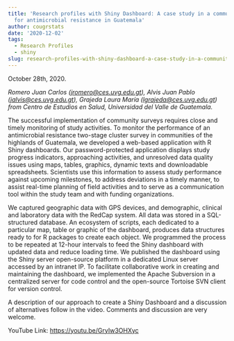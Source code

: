 ```yaml
---
title: 'Research profiles with Shiny Dashboard: A case study in a community survey
  for antimicrobial resistance in Guatemala'
author: cougrstats
date: '2020-12-02'
tags:
  - Research Profiles
  - shiny
slug: research-profiles-with-shiny-dashboard-a-case-study-in-a-community-survey-for-antimicrobial-resistance-in-guatemala
---
```


October 28th, 2020.

_Romero Juan Carlos (jromero@ces.uvg.edu.gt), Alvis Juan Pablo (jalvis@ces.uvg.edu.gt), Grajeda Laura María (lgrajeda@ces.uvg.edu.gt) from Centro de Estudios en Salud, Universidad del Valle de Guatemala._

The successful implementation of community surveys requires close and timely monitoring of study activities. To monitor the performance of an antimicrobial resistance two-stage cluster survey in communities of the highlands of Guatemala, we developed a web-based application with R Shiny dashboards. Our password-protected application displays study progress indicators, approaching activities, and unresolved data quality issues using maps, tables, graphics, dynamic texts and downloadable spreadsheets. Scientists use this information to assess study performance against upcoming milestones, to address deviations in a timely manner, to assist real-time planning of field activities and to serve as a communication tool within the study team and with funding organizations.

We captured geographic data with GPS devices, and demographic, clinical and laboratory data with the RedCap system. All data was stored in a SQL-structured database. An ecosystem of scripts, each dedicated to a particular map, table or graphic of the dashboard, produces data structures ready to for R packages to create each object. We programmed the process to be repeated at 12-hour intervals to feed the Shiny dashboard with updated data and reduce loading time. We published the dashboard using the Shiny server open-source platform in a dedicated Linux server accessed by an intranet IP. To facilitate collaborative work in creating and maintaining the dashboard, we implemented the Apache Subversion in a centralized server for code control and the open-source Tortoise SVN client for version control.

A description of our approach to create a Shiny Dashboard and a discussion of alternatives follow in the video. Comments and discussion are very welcome.

YouTube Link: <https://youtu.be/GryIw3OHXyc>
